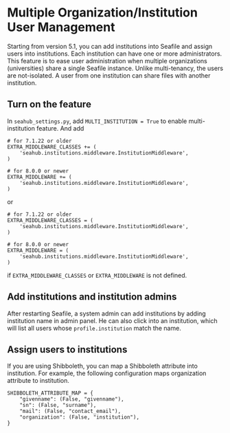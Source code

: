 # Multiple Organization/Institution User Management

Starting from version 5.1, you can add institutions into Seafile and assign users into institutions. Each institution can have one or more administrators. This feature is to ease user administration when multiple organizations (universities) share a single Seafile instance. Unlike multi-tenancy, the users are not-isolated. A user from one institution can share files with another institution.

## Turn on the feature

In `seahub_settings.py`, add `MULTI_INSTITUTION = True` to enable multi-institution feature. And add

```
# for 7.1.22 or older
EXTRA_MIDDLEWARE_CLASSES += (
    'seahub.institutions.middleware.InstitutionMiddleware',
)

# for 8.0.0 or newer
EXTRA_MIDDLEWARE += (
    'seahub.institutions.middleware.InstitutionMiddleware',
)
```

or

```
# for 7.1.22 or older
EXTRA_MIDDLEWARE_CLASSES = (
    'seahub.institutions.middleware.InstitutionMiddleware',
)

# for 8.0.0 or newer
EXTRA_MIDDLEWARE = (
    'seahub.institutions.middleware.InstitutionMiddleware',
)
```

if `EXTRA_MIDDLEWARE_CLASSES` or `EXTRA_MIDDLEWARE` is not defined.

## Add institutions and institution admins

After restarting Seafile, a system admin can add institutions by adding institution name in admin panel. He can also click into an institution, which will list all users whose `profile.institution` match the name.

## Assign users to institutions

If you are using Shibboleth, you can map a Shibboleth attribute into institution. For example, the following configuration maps organization attribute to institution.

```
SHIBBOLETH_ATTRIBUTE_MAP = {
    "givenname": (False, "givenname"),
    "sn": (False, "surname"),
    "mail": (False, "contact_email"),
    "organization": (False, "institution"),
}
```
